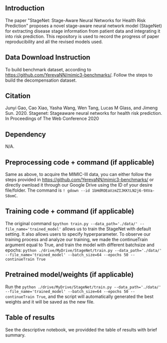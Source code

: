## Introduction
The paper "StageNet: Stage-Aware Neural Networks for Health Risk Prediction" proposes a novel stage-aware neural network model (StageNet) for extracting disease stage information from patient data and integrating it into risk prediction. This repository is used to record the progress of paper reproducibility and all the revised models used.

## Data Download Instruction
To build benchmark dataset, according to https://github.com/YerevaNN/mimic3-benchmarks/. Follow the steps to build the decompensation dataset.

## Citation
Junyi Gao, Cao Xiao, Yasha Wang, Wen Tang, Lucas M
Glass, and Jimeng Sun. 2020. Stagenet: Stageaware neural networks for health risk prediction. In Proceedings of The Web Conference 2020

## Dependency
N/A. 

## Preprocessing code + command (if applicable)
Same as above, to acquire the MIMIC-III data, you can either follow the steps provided in https://github.com/YerevaNN/mimic3-benchmarks/ or directly ownload it through our Google Drive using the ID of your desire file/folder. The command is `! gdown --id 1bHdROEaVzmZIJKKtLN2j6-9XVa-S8omC`.

## Training code + command (if applicable)
The original command `$python train.py --data_path='./data/' --file_name='trained_model'` allows us to train the StageNet with default setting. It also allows users to specify hyperparameter. To observe our training process and analyze our training, we made the continueTrain argument equal to True, and train the model with different batchsize and epochs: `python ./drive/MyDrive/StageNet/train.py --data_path='./data/' --file_name='trained_model' --batch_size=64 --epochs 50 --continueTrain True`

## Pretrained model/weights (if applicable)
Run the `python ./drive/MyDrive/StageNet/train.py --data_path='./data/' --file_name='trained_model' --batch_size=64 --epochs 50 --continueTrain True`, and the script will automatically generated the best weights and it will be saved as the new file.

## Table of results
See the descriptive notebook, we providded the table of results with brief summary.
